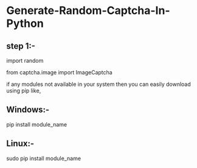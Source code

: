 # Generate-Random-Captcha-In-Python

## step 1:-
  import random
  
  from captcha.image import ImageCaptcha
  
if any modules not available in your system then you can easily download using pip like,
## Windows:-
  pip install module_name
## Linux:-
sudo pip install module_name
